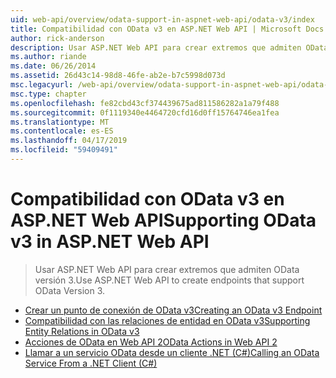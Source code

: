 ```yaml
---
uid: web-api/overview/odata-support-in-aspnet-web-api/odata-v3/index
title: Compatibilidad con OData v3 en ASP.NET Web API | Microsoft Docs
author: rick-anderson
description: Usar ASP.NET Web API para crear extremos que admiten OData versión 3.
ms.author: riande
ms.date: 06/26/2014
ms.assetid: 26d43c14-98d8-46fe-ab2e-b7c5998d073d
msc.legacyurl: /web-api/overview/odata-support-in-aspnet-web-api/odata-v3
msc.type: chapter
ms.openlocfilehash: fe82cbd43cf374439675ad811586282a1a79f488
ms.sourcegitcommit: 0f1119340e4464720cfd16d0ff15764746ea1fea
ms.translationtype: MT
ms.contentlocale: es-ES
ms.lasthandoff: 04/17/2019
ms.locfileid: "59409491"
---
```

# <a name="supporting-odata-v3-in-aspnet-web-api"></a><span data-ttu-id="59ccc-103">Compatibilidad con OData v3 en ASP.NET Web API</span><span class="sxs-lookup"><span data-stu-id="59ccc-103">Supporting OData v3 in ASP.NET Web API</span></span>

> <span data-ttu-id="59ccc-104">Usar ASP.NET Web API para crear extremos que admiten OData versión 3.</span><span class="sxs-lookup"><span data-stu-id="59ccc-104">Use ASP.NET Web API to create endpoints that support OData Version 3.</span></span>


- [<span data-ttu-id="59ccc-105">Crear un punto de conexión de OData v3</span><span class="sxs-lookup"><span data-stu-id="59ccc-105">Creating an OData v3 Endpoint</span></span>](creating-an-odata-endpoint.md)
- [<span data-ttu-id="59ccc-106">Compatibilidad con las relaciones de entidad en OData v3</span><span class="sxs-lookup"><span data-stu-id="59ccc-106">Supporting Entity Relations in OData v3</span></span>](working-with-entity-relations.md)
- [<span data-ttu-id="59ccc-107">Acciones de OData en Web API 2</span><span class="sxs-lookup"><span data-stu-id="59ccc-107">OData Actions in Web API 2</span></span>](odata-actions.md)
- [<span data-ttu-id="59ccc-108">Llamar a un servicio OData desde un cliente .NET (C#)</span><span class="sxs-lookup"><span data-stu-id="59ccc-108">Calling an OData Service From a .NET Client (C#)</span></span>](calling-an-odata-service-from-a-net-client.md)
